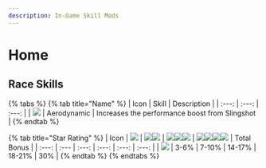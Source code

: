 ```yaml
---
description: In-Game Skill Mods
---
```


# Home

## Race Skills

{% tabs %}
{% tab title="Name" %}
| Icon | Skill | Description |
| :---: | :---: | :---: |
| ![](../../.gitbook/assets/IconSkillMod_Aerodynamic.webp) | Aerodynamic | Increases the performance boost from Slingshot |
{% endtab %}

{% tab title="Star Rating" %}
| Icon | ![](../../.gitbook/assets/Star.webp) | ![](../../.gitbook/assets/Star.webp)![](../../.gitbook/assets/Star.webp) | ![](../../.gitbook/assets/Star.webp)![](../../.gitbook/assets/Star.webp)![](../../.gitbook/assets/Star.webp) | ![](../../.gitbook/assets/Star.webp)![](../../.gitbook/assets/Star.webp)![](../../.gitbook/assets/Star.webp)![](../../.gitbook/assets/Star.webp) | Total Bonus |
| :---: | :--- | :---: | :---: | :---: | :---: |
| ![](../../.gitbook/assets/IconSkillMod_Aerodynamic.webp) | 3-6% | 7-10% | 14-17% | 18-21% | 30% |
{% endtab %}
{% endtabs %}



